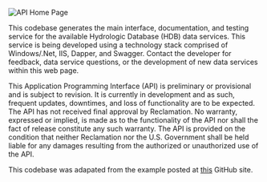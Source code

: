 ![API Home Page](https://github.com/usbr/HdbWebApi/blob/master/Docs/HomPage.PNG)

This codebase generates the main interface, documentation, and testing service for the available Hydrologic Database (HDB) data services. This service is being developed using a technology stack comprised of Windows/.Net, IIS, Dapper, and Swagger. Contact the developer for feedback, data service questions, or the development of new data services within this web page.

This Application Programming Interface (API) is preliminary or provisional and is subject to revision. It is currently in development and as such, frequent updates, downtimes, and loss of functionality are to be expected. The API has not received final approval by Reclamation. No warranty, expressed or implied, is made as to the functionality of the API nor shall the fact of release constitute any such warranty. The API is provided on the condition that neither Reclamation nor the U.S. Government shall be held liable for any damages resulting from the authorized or unauthorized use of the API.

This codebase was adapated from the example posted at [this](https://github.com/MirzaMerdovic/WebApiStartTemplate) GitHub site.
